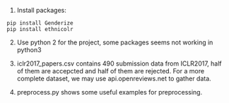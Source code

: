 1. Install packages:
```
pip install Genderize
pip install ethnicolr
```
2. Use python 2 for the project, some packages seems not working in python3

3. iclr2017_papers.csv contains 490 submission data from ICLR2017, half of them are accepcted and half of them are rejected.
   For a more complete dataset, we may use api.openreviews.net to gather data.

4. preprocess.py shows some useful examples for preprocessing.
